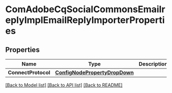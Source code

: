 # ComAdobeCqSocialCommonsEmailreplyImplEmailReplyImporterProperties

## Properties
Name | Type | Description | Notes
------------ | ------------- | ------------- | -------------
**ConnectProtocol** | [**ConfigNodePropertyDropDown**](configNodePropertyDropDown.md) |  | [optional] 

[[Back to Model list]](../README.md#documentation-for-models) [[Back to API list]](../README.md#documentation-for-api-endpoints) [[Back to README]](../README.md)


